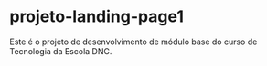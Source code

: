 # projeto-landing-page1
Este é o projeto de desenvolvimento de módulo base do curso de Tecnologia da Escola DNC.
